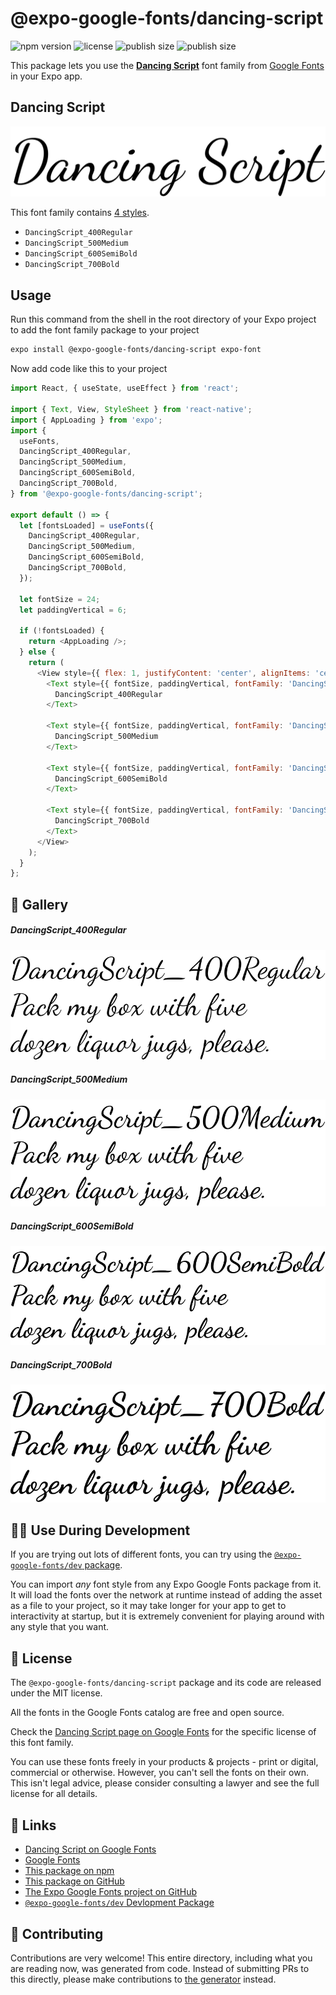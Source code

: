 # @expo-google-fonts/dancing-script

![npm version](https://flat.badgen.net/npm/v/@expo-google-fonts/dancing-script)
![license](https://flat.badgen.net/github/license/expo/google-fonts)
![publish size](https://flat.badgen.net/packagephobia/install/@expo-google-fonts/dancing-script)
![publish size](https://flat.badgen.net/packagephobia/publish/@expo-google-fonts/dancing-script)

This package lets you use the [**Dancing Script**](https://fonts.google.com/specimen/Dancing+Script) font family from [Google Fonts](https://fonts.google.com/) in your Expo app.

## Dancing Script

![Dancing Script](./font-family.png)

This font family contains [4 styles](#-gallery).

- `DancingScript_400Regular`
- `DancingScript_500Medium`
- `DancingScript_600SemiBold`
- `DancingScript_700Bold`

## Usage

Run this command from the shell in the root directory of your Expo project to add the font family package to your project
```sh
expo install @expo-google-fonts/dancing-script expo-font
```

Now add code like this to your project
```js
import React, { useState, useEffect } from 'react';

import { Text, View, StyleSheet } from 'react-native';
import { AppLoading } from 'expo';
import {
  useFonts,
  DancingScript_400Regular,
  DancingScript_500Medium,
  DancingScript_600SemiBold,
  DancingScript_700Bold,
} from '@expo-google-fonts/dancing-script';

export default () => {
  let [fontsLoaded] = useFonts({
    DancingScript_400Regular,
    DancingScript_500Medium,
    DancingScript_600SemiBold,
    DancingScript_700Bold,
  });

  let fontSize = 24;
  let paddingVertical = 6;

  if (!fontsLoaded) {
    return <AppLoading />;
  } else {
    return (
      <View style={{ flex: 1, justifyContent: 'center', alignItems: 'center' }}>
        <Text style={{ fontSize, paddingVertical, fontFamily: 'DancingScript_400Regular' }}>
          DancingScript_400Regular
        </Text>

        <Text style={{ fontSize, paddingVertical, fontFamily: 'DancingScript_500Medium' }}>
          DancingScript_500Medium
        </Text>

        <Text style={{ fontSize, paddingVertical, fontFamily: 'DancingScript_600SemiBold' }}>
          DancingScript_600SemiBold
        </Text>

        <Text style={{ fontSize, paddingVertical, fontFamily: 'DancingScript_700Bold' }}>
          DancingScript_700Bold
        </Text>
      </View>
    );
  }
};

```

## 🔡 Gallery

##### DancingScript_400Regular
![DancingScript_400Regular](./DancingScript_400Regular.ttf.png)

##### DancingScript_500Medium
![DancingScript_500Medium](./DancingScript_500Medium.ttf.png)

##### DancingScript_600SemiBold
![DancingScript_600SemiBold](./DancingScript_600SemiBold.ttf.png)

##### DancingScript_700Bold
![DancingScript_700Bold](./DancingScript_700Bold.ttf.png)


## 👩‍💻 Use During Development

If you are trying out lots of different fonts, you can try using the [`@expo-google-fonts/dev` package](https://github.com/expo/google-fonts/tree/master/font-packages/dev#readme).

You can import *any* font style from any Expo Google Fonts package from it. It will load the fonts
over the network at runtime instead of adding the asset as a file to your project, so it may take longer
for your app to get to interactivity at startup, but it is extremely convenient
for playing around with any style that you want.

## 📖 License

The `@expo-google-fonts/dancing-script` package and its code are released under the MIT license.

All the fonts in the Google Fonts catalog are free and open source.

Check the [Dancing Script page on Google Fonts](https://fonts.google.com/specimen/Dancing+Script) for the specific license of this font family.

You can use these fonts freely in your products & projects - print or digital, commercial or otherwise. However, you can't sell the fonts on their own. This isn't legal advice, please consider consulting a lawyer and see the full license for all details.

## 🔗 Links

- [Dancing Script on Google Fonts](https://fonts.google.com/specimen/Dancing+Script)
- [Google Fonts](https://fonts.google.com/)
- [This package on npm](https://www.npmjs.com/package/@expo-google-fonts/dancing-script)
- [This package on GitHub](https://github.com/expo/google-fonts/tree/master/font-packages/dancing-script)
- [The Expo Google Fonts project on GitHub](https://github.com/expo/google-fonts)
- [`@expo-google-fonts/dev` Devlopment Package](https://github.com/expo/google-fonts/tree/master/font-packages/dev)

## 🤝 Contributing

Contributions are very welcome! This entire directory, including what you are reading now, was generated from code. Instead of submitting PRs to this directly, please make contributions to [the generator](https://github.com/expo/google-fonts/tree/master/packages/generator) instead.

